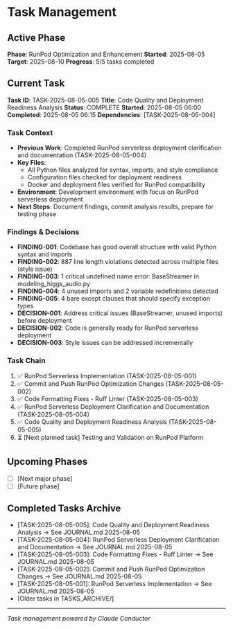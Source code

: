 # Task Management

## Active Phase
**Phase**: RunPod Optimization and Enhancement
**Started**: 2025-08-05
**Target**: 2025-08-10
**Progress**: 5/5 tasks completed

## Current Task
**Task ID**: TASK-2025-08-05-005
**Title**: Code Quality and Deployment Readiness Analysis
**Status**: COMPLETE
**Started**: 2025-08-05 06:00
**Completed**: 2025-08-05 06:15
**Dependencies**: [TASK-2025-08-05-004]

### Task Context
<!-- Critical information needed to resume this task -->
- **Previous Work**: Completed RunPod serverless deployment clarification and documentation (TASK-2025-08-05-004)
- **Key Files**: 
  - All Python files analyzed for syntax, imports, and style compliance
  - Configuration files checked for deployment readiness
  - Docker and deployment files verified for RunPod compatibility
- **Environment**: Development environment with focus on RunPod serverless deployment
- **Next Steps**: Document findings, commit analysis results, prepare for testing phase

### Findings & Decisions
- **FINDING-001**: Codebase has good overall structure with valid Python syntax and imports
- **FINDING-002**: 887 line length violations detected across multiple files (style issue)
- **FINDING-003**: 1 critical undefined name error: BaseStreamer in modeling_higgs_audio.py
- **FINDING-004**: 4 unused imports and 2 variable redefinitions detected
- **FINDING-005**: 4 bare except clauses that should specify exception types
- **DECISION-001**: Address critical issues (BaseStreamer, unused imports) before deployment
- **DECISION-002**: Code is generally ready for RunPod serverless deployment
- **DECISION-003**: Style issues can be addressed incrementally

### Task Chain
1. ✅ RunPod Serverless Implementation (TASK-2025-08-05-001)
2. ✅ Commit and Push RunPod Optimization Changes (TASK-2025-08-05-002)
3. ✅ Code Formatting Fixes - Ruff Linter (TASK-2025-08-05-003)
4. ✅ RunPod Serverless Deployment Clarification and Documentation (TASK-2025-08-05-004)
5. ✅ Code Quality and Deployment Readiness Analysis (TASK-2025-08-05-005)
6. ⏳ [Next planned task] Testing and Validation on RunPod Platform



## Upcoming Phases
<!-- Future work not yet started -->
- [ ] [Next major phase]
- [ ] [Future phase]

## Completed Tasks Archive
<!-- Recent completions for quick reference -->
- [TASK-2025-08-05-005]: Code Quality and Deployment Readiness Analysis → See JOURNAL.md 2025-08-05
- [TASK-2025-08-05-004]: RunPod Serverless Deployment Clarification and Documentation → See JOURNAL.md 2025-08-05
- [TASK-2025-08-05-003]: Code Formatting Fixes - Ruff Linter → See JOURNAL.md 2025-08-05
- [TASK-2025-08-05-002]: Commit and Push RunPod Optimization Changes → See JOURNAL.md 2025-08-05
- [TASK-2025-08-05-001]: RunPod Serverless Implementation → See JOURNAL.md 2025-08-05
- [Older tasks in TASKS_ARCHIVE/]

---
*Task management powered by Claude Conductor*